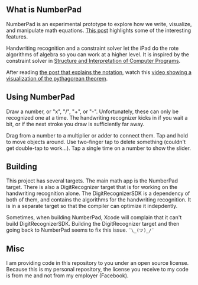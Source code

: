 What is NumberPad
---

NumberPad is an experimental prototype to explore how we write, visualize, and manipulate math equations. [This post](http://bridgermaxwell.com/blog/numberpad-notation/) highlights some of the interesting features.

Handwriting recognition and a constraint solver let the iPad do the rote algorithms of algebra so you can work at a higher level. It is inspired by the constraint solver in [Structure and Interpretation of Computer Programs](https://mitpress.mit.edu/sicp/full-text/book/book.html).

After reading [the post that explains the notation](http://bridgermaxwell.com/blog/numberpad-notation/), watch this [video showing a visualization of the pythagorean theorem](https://www.dropbox.com/s/on998j6t3muu27j/NumberPadPythagorean.mov?dl=0).

Using NumberPad
---

Draw a number, or "x", "/", "+", or "-". Unfortunately, these can only be recognized one at a time. The handwriting recognizer kicks in if you wait a bit, or if the next stroke you draw is sufficiently far away.

Drag from a number to a multiplier or adder to connect them. Tap and hold to move objects around. Use two-finger tap to delete something (couldn't get double-tap to work...). Tap a single time on a number to show the slider.

Building
---

This project has several targets. The main math app is the NumberPad target. There is also a DigitRecognizer target that is for working on the handwriting recognition alone. The DigitRecognizerSDK is a dependency of both of them, and contains the algorithms for the handwriting recognition. It is in a separate target so that the compiler can optimize it indepdently.

Sometimes, when building NumberPad, Xcode will complain that it can't build DigitRecognizerSDK. Building the DigitRecognizer target and then going back to NumberPad seems to fix this issue. `¯\_(ツ)_/¯`

Misc
---

I am providing code in this repository to you under an open source license. Because this is my personal repository, the license you receive to my code is from me and not from my employer (Facebook).
